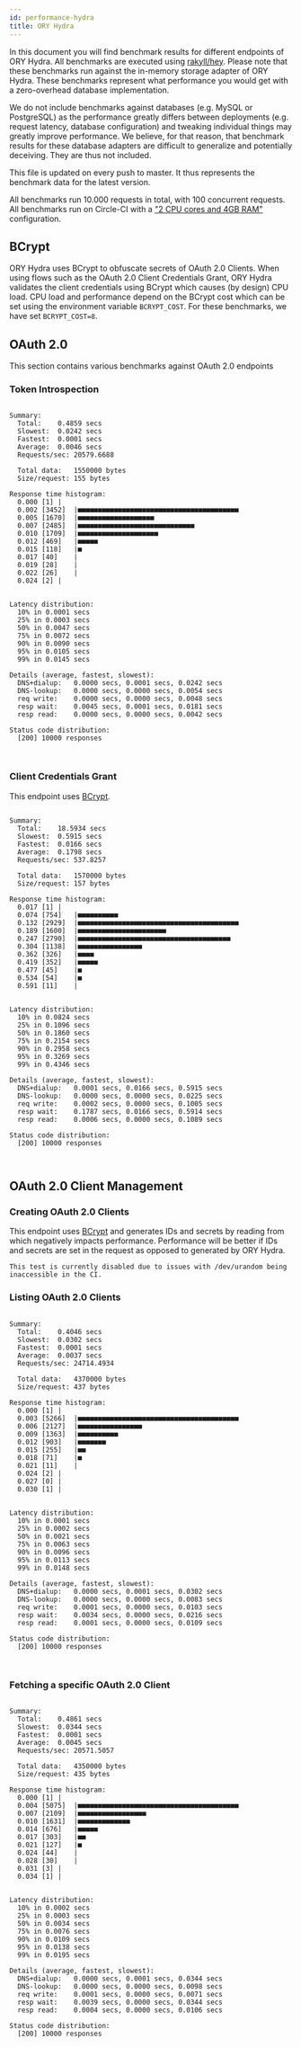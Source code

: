 ```yaml
---
id: performance-hydra
title: ORY Hydra
---
```


In this document you will find benchmark results for different endpoints of ORY Hydra. All benchmarks are executed
using [rakyll/hey](https://github.com/rakyll/hey). Please note that these benchmarks run against the in-memory storage
adapter of ORY Hydra. These benchmarks represent what performance you would get with a zero-overhead database implementation.

We do not include benchmarks against databases (e.g. MySQL or PostgreSQL) as the performance greatly differs between
deployments (e.g. request latency, database configuration) and tweaking individual things may greatly improve performance.
We believe, for that reason, that benchmark results for these database adapters are difficult to generalize and potentially
deceiving. They are thus not included.

This file is updated on every push to master. It thus represents the benchmark data for the latest version.

All benchmarks run 10.000 requests in total, with 100 concurrent requests. All benchmarks run on Circle-CI with a
["2 CPU cores and 4GB RAM"](https://support.circleci.com/hc/en-us/articles/360000489307-Why-do-my-tests-take-longer-to-run-on-CircleCI-than-locally-)
configuration.

## BCrypt

ORY Hydra uses BCrypt to obfuscate secrets of OAuth 2.0 Clients. When using flows such as the OAuth 2.0 Client Credentials
Grant, ORY Hydra validates the client credentials using BCrypt which causes (by design) CPU load. CPU load and performance
depend on the BCrypt cost which can be set using the environment variable `BCRYPT_COST`. For these benchmarks,
we have set `BCRYPT_COST=8`.

## OAuth 2.0

This section contains various benchmarks against OAuth 2.0 endpoints

### Token Introspection

```

Summary:
  Total:	0.4859 secs
  Slowest:	0.0242 secs
  Fastest:	0.0001 secs
  Average:	0.0046 secs
  Requests/sec:	20579.6688
  
  Total data:	1550000 bytes
  Size/request:	155 bytes

Response time histogram:
  0.000 [1]	|
  0.002 [3452]	|■■■■■■■■■■■■■■■■■■■■■■■■■■■■■■■■■■■■■■■■
  0.005 [1670]	|■■■■■■■■■■■■■■■■■■■
  0.007 [2485]	|■■■■■■■■■■■■■■■■■■■■■■■■■■■■■
  0.010 [1709]	|■■■■■■■■■■■■■■■■■■■■
  0.012 [469]	|■■■■■
  0.015 [118]	|■
  0.017 [40]	|
  0.019 [28]	|
  0.022 [26]	|
  0.024 [2]	|


Latency distribution:
  10% in 0.0001 secs
  25% in 0.0003 secs
  50% in 0.0047 secs
  75% in 0.0072 secs
  90% in 0.0090 secs
  95% in 0.0105 secs
  99% in 0.0145 secs

Details (average, fastest, slowest):
  DNS+dialup:	0.0000 secs, 0.0001 secs, 0.0242 secs
  DNS-lookup:	0.0000 secs, 0.0000 secs, 0.0054 secs
  req write:	0.0000 secs, 0.0000 secs, 0.0048 secs
  resp wait:	0.0045 secs, 0.0001 secs, 0.0181 secs
  resp read:	0.0000 secs, 0.0000 secs, 0.0042 secs

Status code distribution:
  [200]	10000 responses



```

### Client Credentials Grant

This endpoint uses [BCrypt](#bcrypt).

```

Summary:
  Total:	18.5934 secs
  Slowest:	0.5915 secs
  Fastest:	0.0166 secs
  Average:	0.1798 secs
  Requests/sec:	537.8257
  
  Total data:	1570000 bytes
  Size/request:	157 bytes

Response time histogram:
  0.017 [1]	|
  0.074 [754]	|■■■■■■■■■■
  0.132 [2929]	|■■■■■■■■■■■■■■■■■■■■■■■■■■■■■■■■■■■■■■■■
  0.189 [1600]	|■■■■■■■■■■■■■■■■■■■■■■
  0.247 [2790]	|■■■■■■■■■■■■■■■■■■■■■■■■■■■■■■■■■■■■■■
  0.304 [1138]	|■■■■■■■■■■■■■■■■
  0.362 [326]	|■■■■
  0.419 [352]	|■■■■■
  0.477 [45]	|■
  0.534 [54]	|■
  0.591 [11]	|


Latency distribution:
  10% in 0.0824 secs
  25% in 0.1096 secs
  50% in 0.1860 secs
  75% in 0.2154 secs
  90% in 0.2958 secs
  95% in 0.3269 secs
  99% in 0.4346 secs

Details (average, fastest, slowest):
  DNS+dialup:	0.0001 secs, 0.0166 secs, 0.5915 secs
  DNS-lookup:	0.0000 secs, 0.0000 secs, 0.0225 secs
  req write:	0.0002 secs, 0.0000 secs, 0.1005 secs
  resp wait:	0.1787 secs, 0.0166 secs, 0.5914 secs
  resp read:	0.0006 secs, 0.0000 secs, 0.1089 secs

Status code distribution:
  [200]	10000 responses



```

## OAuth 2.0 Client Management

### Creating OAuth 2.0 Clients

This endpoint uses [BCrypt](#bcrypt) and generates IDs and secrets by reading from  which negatively impacts
performance. Performance will be better if IDs and secrets are set in the request as opposed to generated by ORY Hydra.

```
This test is currently disabled due to issues with /dev/urandom being inaccessible in the CI.
```

### Listing OAuth 2.0 Clients

```

Summary:
  Total:	0.4046 secs
  Slowest:	0.0302 secs
  Fastest:	0.0001 secs
  Average:	0.0037 secs
  Requests/sec:	24714.4934
  
  Total data:	4370000 bytes
  Size/request:	437 bytes

Response time histogram:
  0.000 [1]	|
  0.003 [5266]	|■■■■■■■■■■■■■■■■■■■■■■■■■■■■■■■■■■■■■■■■
  0.006 [2127]	|■■■■■■■■■■■■■■■■
  0.009 [1363]	|■■■■■■■■■■
  0.012 [903]	|■■■■■■■
  0.015 [255]	|■■
  0.018 [71]	|■
  0.021 [11]	|
  0.024 [2]	|
  0.027 [0]	|
  0.030 [1]	|


Latency distribution:
  10% in 0.0001 secs
  25% in 0.0002 secs
  50% in 0.0021 secs
  75% in 0.0063 secs
  90% in 0.0096 secs
  95% in 0.0113 secs
  99% in 0.0148 secs

Details (average, fastest, slowest):
  DNS+dialup:	0.0000 secs, 0.0001 secs, 0.0302 secs
  DNS-lookup:	0.0000 secs, 0.0000 secs, 0.0083 secs
  req write:	0.0001 secs, 0.0000 secs, 0.0103 secs
  resp wait:	0.0034 secs, 0.0000 secs, 0.0216 secs
  resp read:	0.0001 secs, 0.0000 secs, 0.0109 secs

Status code distribution:
  [200]	10000 responses



```

### Fetching a specific OAuth 2.0 Client

```

Summary:
  Total:	0.4861 secs
  Slowest:	0.0344 secs
  Fastest:	0.0001 secs
  Average:	0.0045 secs
  Requests/sec:	20571.5057
  
  Total data:	4350000 bytes
  Size/request:	435 bytes

Response time histogram:
  0.000 [1]	|
  0.004 [5075]	|■■■■■■■■■■■■■■■■■■■■■■■■■■■■■■■■■■■■■■■■
  0.007 [2109]	|■■■■■■■■■■■■■■■■■
  0.010 [1631]	|■■■■■■■■■■■■■
  0.014 [676]	|■■■■■
  0.017 [303]	|■■
  0.021 [127]	|■
  0.024 [44]	|
  0.028 [30]	|
  0.031 [3]	|
  0.034 [1]	|


Latency distribution:
  10% in 0.0002 secs
  25% in 0.0003 secs
  50% in 0.0034 secs
  75% in 0.0076 secs
  90% in 0.0109 secs
  95% in 0.0138 secs
  99% in 0.0195 secs

Details (average, fastest, slowest):
  DNS+dialup:	0.0000 secs, 0.0001 secs, 0.0344 secs
  DNS-lookup:	0.0000 secs, 0.0000 secs, 0.0098 secs
  req write:	0.0001 secs, 0.0000 secs, 0.0071 secs
  resp wait:	0.0039 secs, 0.0000 secs, 0.0344 secs
  resp read:	0.0004 secs, 0.0000 secs, 0.0106 secs

Status code distribution:
  [200]	10000 responses



```
